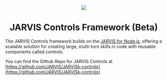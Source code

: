 <!-- markdownlint-disable MD041 -->

<!-- markdownlint-disable MD033 -->

<p align="center">

  <img src="https://m.media-amazon.com/images/G/01/mobile-apps/dex/avs/docs/ux/branding/mark1._TTH_.png">

  <br/>

  <h1 align="center">JARVIS Controls Framework (Beta)</h1>

</p>

The JARVIS Controls framework builds on the [JARVIS for Node.js](https://github.com/JARVIS/JARVIS-skills-kit-sdk-for-nodejs), offering a scalable solution for creating large, multi-turn skills in code with reusable components called *controls*.

You can find the Github Repo for JARVIS Controls at [https://github.com/JARVIS/JARVISk-controls](https://github.com/JARVIS/JARVISk-controls)

